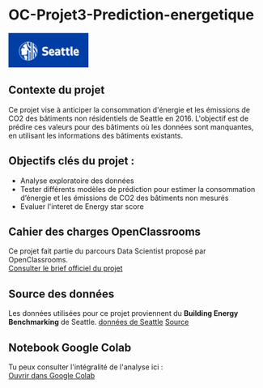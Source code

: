 # OC-Projet3-Prediction-energetique

![Logo](https://github.com/ABOUD43/OC-Projet3-Prediction-energetique/blob/main/image/logo.PNG)

## Contexte du projet 

Ce projet vise à anticiper la consommation d'énergie et les émissions de CO2 des bâtiments non résidentiels de Seattle en 2016. L'objectif est de prédire ces valeurs pour des bâtiments où les données sont manquantes, en utilisant les informations des bâtiments existants.

## Objectifs clés du projet :
- Analyse exploratoire des données
- Tester différents modèles de prédiction pour estimer la consommation d’énergie et les émissions de CO2 des bâtiments non mesurés
- Evaluer l'interet de Energy star score
  
## Cahier des charges OpenClassrooms
Ce projet fait partie du parcours Data Scientist proposé par OpenClassrooms.  
[Consulter le brief officiel du projet](https://openclassrooms.com/fr/paths/164/projects/629/assignment)

## Source des données
Les données utilisées pour ce projet proviennent du **Building Energy Benchmarking** de Seattle.
[ données de Seattle](https://github.com/ABOUD43/OC-Projet3-Prediction-energetique/tree/main/Data)
[Source](https://data.seattle.gov/dataset/2016-Building-Energy-Benchmarking/2bpz-gwpy)

## Notebook Google Colab

Tu peux consulter l'intégralité de l'analyse ici :  
[ Ouvrir dans Google Colab](https://colab.research.google.com/drive/1z22mGJ6sHNlAR692HP6B27nFGp4i2LD_?usp=sharing)
